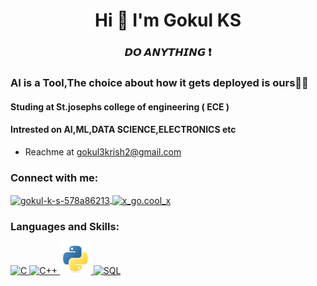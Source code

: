 <h1 align="center">Hi 👋  I'm Gokul KS </h1>
<h3 align="center">𝘿𝙊 𝘼𝙉𝙔𝙏𝙃𝙄𝙉𝙂 ❗ </h3>
<h3>AI is a Tool,The choice about how it gets deployed is ours👨‍💻</h3>
<h4>Studing at St.josephs college of engineering ( ECE )</h4>
<h4> Intrested on AI,ML,DATA SCIENCE,ELECTRONICS etc</h4>

- Reachme at gokul3krish2@gmail.com

<h3 align="left">Connect with me:</h3>
<p align="left">


<a href="https://linkedin.com/in/gokul-k-s-578a86213" target="blank"><img align="center" src="https://www.edigitalagency.com.au/wp-content/uploads/Linkedin-logo-icon-png.png" alt="gokul-k-s-578a86213" height="35" width="35" /> </a> 
<a href="https://www.instagram.com/x.go_cool.x" target="blank"><img align="center" src="https://www.edigitalagency.com.au/wp-content/uploads/new-Instagram-logo-white-full-gradient-colour-background.png" alt="x_go.cool_x" height="35" width="35" /></a>
</p>

<h3 align="left">Languages and Skills:</h3>
<p align="left">
    <a href="https://g.co/kgs/P4d9ok" target="_blank"> <img src="https://upload.wikimedia.org/wikipedia/commons/thumb/1/18/C_Programming_Language.svg/1200px-C_Programming_Language.svg.png" alt="C" width="40" height="40"/> </a> 
    <a href="https://g.co/kgs/wbsJL3" target="_blank"> <img src="https://upload.wikimedia.org/wikipedia/commons/thumb/1/18/ISO_C%2B%2B_Logo.svg/1200px-ISO_C%2B%2B_Logo.svg.png" alt="C++" width="40" height="40"/> </a>
    <a href="https://www.python.org" target="_blank"> <img src="https://raw.githubusercontent.com/devicons/devicon/master/icons/python/python-original.svg" alt="python" width="50" height="50"/> </a> 
    <a href="https://www.google.com/search?q=sql&oq=sql&aqs=edge.0.69i59l4j0i67l2j69i60l3.904j0j1&sourceid=chrome&ie=UTF-8" target="_blank"> <img src="https://icones.pro/wp-content/uploads/2021/05/icone-base-donnees-orange.png" alt="SQL" width="45" height="45"/> </a>
    </p>
